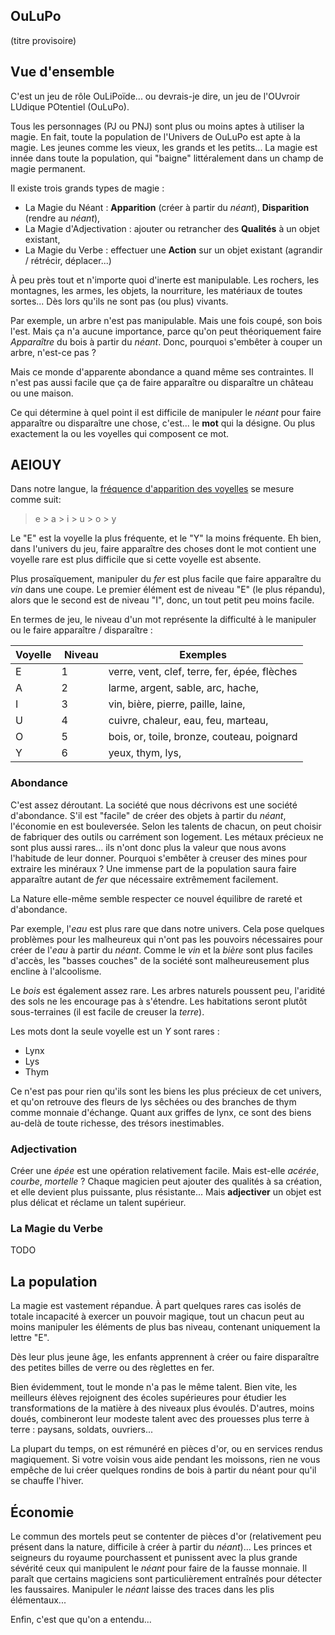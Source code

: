 ## OuLuPo

(titre provisoire)

## Vue d'ensemble

C'est un jeu de rôle OuLiPoïde... ou devrais-je dire, un jeu de l'OUvroir
LUdique POtentiel (OuLuPo).

Tous les personnages (PJ ou PNJ) sont plus ou moins aptes à utiliser la magie.
En fait, toute la population de l'Univers de OuLuPo est apte à la magie. Les
jeunes comme les vieux, les grands et les petits... La magie est innée dans
toute la population, qui "baigne" littéralement dans un champ de magie
permanent.

Il existe trois grands types de magie :

* La Magie du Néant : **Apparition** (créer à partir du *néant*),
 **Disparition** (rendre au *néant*),
* La Magie d'Adjectivation : ajouter ou retrancher des **Qualités** à un objet
  existant,
* La Magie du Verbe : effectuer une **Action** sur un objet existant (agrandir
  / rétrécir, déplacer...)

À peu près tout et n'importe quoi d'inerte est manipulable. Les rochers, les
montagnes, les armes, les objets, la nourriture, les matériaux de toutes
sortes... Dès lors qu'ils ne sont pas (ou plus) vivants.

Par exemple, un arbre n'est pas manipulable. Mais une fois coupé, son bois
l'est. Mais ça n'a aucune importance, parce qu'on peut théoriquement faire
*Apparaître* du bois à partir du *néant*. Donc, pourquoi s'embêter à couper un
arbre, n'est-ce pas ?

Mais ce monde d'apparente abondance a quand même ses contraintes. Il n'est pas
aussi facile que ça de faire apparaître ou disparaître un château ou une maison.

Ce qui détermine à quel point il est difficile de manipuler le *néant* pour
faire apparaître ou disparaître une chose, c'est... le **mot** qui la désigne.
Ou plus exactement la ou les voyelles qui composent ce mot.

## AEIOUY

Dans notre langue, la [fréquence d'apparition des voyelles](http://fr.wikipedia.org/wiki/Fr%C3%A9quence_d'apparition_des_lettres_en_fran%C3%A7ais) se mesure comme suit:

> e > a > i > u > o > y

Le "E" est la voyelle la plus fréquente, et le "Y" la moins fréquente. Eh bien,
dans l'univers du jeu, faire apparaître des choses dont le mot contient une
voyelle rare est plus difficile que si cette voyelle est absente.

Plus prosaïquement, manipuler du *fer* est plus facile que faire apparaître du
*vin* dans une coupe. Le premier élément est de niveau "E" (le plus répandu),
alors que le second est de niveau "I", donc, un tout petit peu moins facile.

En termes de jeu, le niveau d'un mot représente la difficulté à le manipuler ou
le faire apparaître / disparaître :

Voyelle  | Niveau   | Exemples
-------- | -------- | --------------------------------------------------------
 E       | 1        | verre, vent, clef, terre, fer, épée, flèches
 A       | 2        | larme, argent, sable, arc, hache,
 I       | 3        | vin, bière, pierre, paille, laine,
 U       | 4        | cuivre, chaleur, eau, feu, marteau,
 O       | 5        | bois, or, toile, bronze, couteau, poignard
 Y       | 6        | yeux, thym, lys,

### Abondance

C'est assez déroutant. La société que nous décrivons est une société
d'abondance. S'il est "facile" de créer des objets à partir du *néant*,
l'économie en est bouleversée. Selon les talents de chacun, on peut choisir de
fabriquer des outils ou carrément son logement. Les métaux précieux ne sont plus
aussi rares... ils n'ont donc plus la valeur que nous avons l'habitude de leur
donner. Pourquoi s'embêter à creuser des mines pour extraire les minéraux ? Une
immense part de la population saura faire apparaître autant de *fer* que
nécessaire extrêmement facilement.

La Nature elle-même semble respecter ce nouvel équilibre de rareté et
d'abondance.

Par exemple, l'*eau* est plus rare que dans notre univers. Cela pose quelques
problèmes pour les malheureux qui n'ont pas les pouvoirs nécessaires pour créer
de l'*eau* à partir du *néant*. Comme le *vin* et la *bière* sont plus faciles
d'accès, les "basses couches" de la société sont malheureusement plus encline à
l'alcoolisme.

Le *bois* est également assez rare. Les arbres naturels poussent peu, l'aridité
des sols ne les encourage pas à s'étendre. Les habitations seront plutôt
sous-terraines (il est facile de creuser la *terre*).

Les mots dont la seule voyelle est un *Y* sont rares :

* Lynx
* Lys
* Thym

Ce n'est pas pour rien qu'ils sont les biens les plus précieux de cet univers,
et qu'on retrouve des fleurs de lys sêchées ou des branches de thym comme
monnaie d'échange. Quant aux griffes de lynx, ce sont des biens au-delà de toute
richesse, des trésors inestimables.

### Adjectivation

Créer une *épée* est une opération relativement facile. Mais est-elle *acérée*,
*courbe*, *mortelle* ? Chaque magicien peut ajouter des qualités à sa création,
et elle devient plus puissante, plus résistante... Mais **adjectiver** un objet
est plus délicat et réclame un talent supérieur.

### La Magie du Verbe

TODO



## La population

La magie est vastement répandue. À part quelques rares cas isolés de totale
incapacité à exercer un pouvoir magique, tout un chacun peut au moins manipuler
les éléments de plus bas niveau, contenant uniquement la lettre "E".

Dès leur plus jeune âge, les enfants apprennent à créer ou faire disparaître des
petites billes de verre ou des règlettes en fer.

Bien évidemment, tout le monde n'a pas le même talent. Bien vite, les meilleurs
élèves rejoignent des écoles supérieures pour étudier les transformations de la
matière à des niveaux plus évoulés. D'autres, moins doués, combineront leur
modeste talent avec des prouesses plus terre à terre : paysans, soldats,
ouvriers...

La plupart du temps, on est rémunéré en pièces d'or, ou en services rendus
magiquement. Si votre voisin vous aide pendant les moissons, rien ne vous
empêche de lui créer quelques rondins de bois à partir du néant pour qu'il se
chauffe l'hiver.

## Économie

Le commun des mortels peut se contenter de pièces d'or (relativement peu présent
dans la nature, difficile à créer à partir du *néant*)... Les princes et
seigneurs du royaume pourchassent et punissent avec la plus grande sévérité ceux
qui manipulent le *néant* pour faire de la fausse monnaie. Il paraît que
certains magiciens sont particulièrement entraînés pour détecter les faussaires.
Manipuler le *néant* laisse des traces dans les plis élémentaux...

Enfin, c'est que qu'on a entendu...
